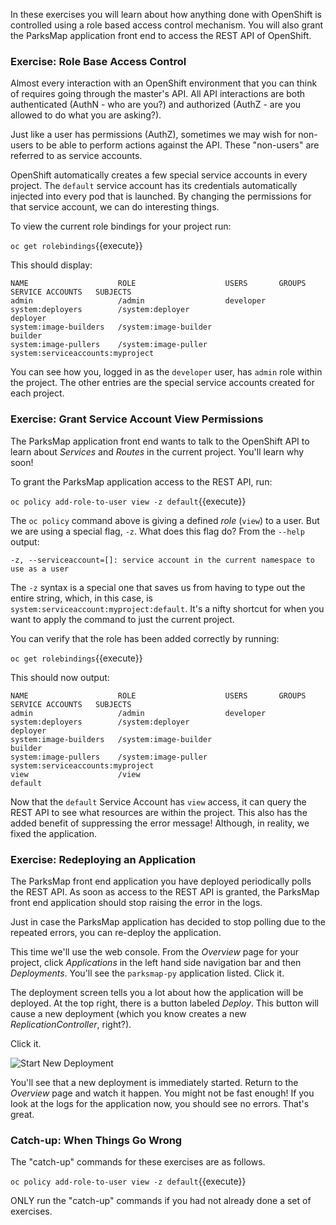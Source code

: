 In these exercises you will learn about how anything done with OpenShift is controlled using a role based access control mechanism. You will also grant the ParksMap application front end to access the REST API of OpenShift.

### Exercise: Role Base Access Control

Almost every interaction with an OpenShift environment that you can think of
requires going through the master's API. All API interactions are both
authenticated (AuthN - who are you?) and authorized (AuthZ - are you allowed to
do what you are asking?).

Just like a user has
permissions (AuthZ), sometimes we may wish for non-users to be able to perform
actions against the API. These "non-users" are referred to as service accounts.

OpenShift automatically creates a few special service accounts in every project.
The ``default`` service account has its credentials automatically injected into
every pod that is launched. By changing the permissions for that service
account, we can do interesting things.

To view the current role bindings for your project run:

``oc get rolebindings``{{execute}}

This should display:

```
NAME                    ROLE                    USERS       GROUPS                             SERVICE ACCOUNTS   SUBJECTS
admin                   /admin                  developer
system:deployers        /system:deployer                                                       deployer
system:image-builders   /system:image-builder                                                  builder
system:image-pullers    /system:image-puller                system:serviceaccounts:myproject
```

You can see how you, logged in as the ``developer`` user, has ``admin`` role within the project. The other entries are the special service accounts created for each project.

### Exercise: Grant Service Account View Permissions

The ParksMap application front end wants to talk to the OpenShift API to learn about _Services_ and _Routes_ in the current project. You'll learn why soon!

To grant the ParksMap application access to the REST API, run:

``oc policy add-role-to-user view -z default``{{execute}}

The `oc policy` command above is giving a defined _role_ (`view`) to a user. But
we are using a special flag, `-z`. What does this flag do? From the `--help` output:

```
-z, --serviceaccount=[]: service account in the current namespace to use as a user
```

The `-z` syntax is a special one that saves us from having to type out the
entire string, which, in this case, is
`system:serviceaccount:myproject:default`. It's a nifty shortcut for when you want to apply the command to just the current project.

You can verify that the role has been added correctly by running:

``oc get rolebindings``{{execute}}

This should now output:

```
NAME                    ROLE                    USERS       GROUPS                             SERVICE ACCOUNTS   SUBJECTS
admin                   /admin                  developer
system:deployers        /system:deployer                                                       deployer
system:image-builders   /system:image-builder                                                  builder
system:image-pullers    /system:image-puller                system:serviceaccounts:myproject
view                    /view                                                                  default
```

Now that the ``default`` Service Account has ``view`` access, it can query the REST API
to see what resources are within the project. This also has the added benefit
of suppressing the error message! Although, in reality, we fixed the application.

### Exercise: Redeploying an Application

The ParksMap front end application you have deployed periodically polls the REST API. As soon as access to the REST API is granted, the ParksMap front end application should stop raising the error in the logs.

Just in case the ParksMap application has decided to stop polling due to the repeated errors, you can re-deploy the application.

This time we'll use the web console. From the _Overview_ page for your project, click _Applications_ in the left hand side navigation bar and then _Deployments_. You'll see the `parksmap-py` application listed. Click it.

The deployment screen tells you a lot about how the application will be
deployed. At the top right, there is a button labeled _Deploy_. This button will
cause a new deployment (which you know creates a new *ReplicationController*,
right?).

Click it.

![Start New Deployment](../../assets/workshops/training-workshop/06-start-new-deployment.png)

You'll see that a new deployment is immediately started. Return to the _Overview_
page and watch it happen. You might not be fast enough! If you look at the logs
for the application now, you should see no errors.  That's great.

### Catch-up: When Things Go Wrong

The "catch-up" commands for these exercises are as follows.

``oc policy add-role-to-user view -z default``{{execute}}

ONLY run the "catch-up" commands if you had not already done a set of exercises.
